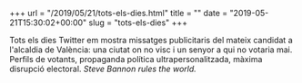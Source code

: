 +++
url = "/2019/05/21/tots-els-dies.html"
title = ""
date = "2019-05-21T15:30:02+00:00"
slug = "tots-els-dies"
+++

Tots els dies Twitter em mostra missatges publicitaris del mateix candidat a l'alcaldia de València: una ciutat on no visc i un senyor a qui no votaria mai. Perfils de votants, propaganda política ultrapersonalitzada, màxima disrupció electoral. *Steve Bannon rules the world.*
